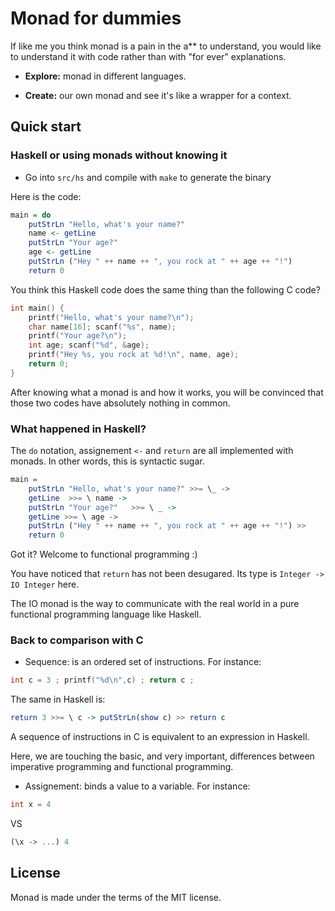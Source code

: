 # Monad for dummies

If like me you think monad is a pain in the a** to understand, you
would like to understand it with code rather than with "for ever"
explanations.

* **Explore:** monad in different languages.

* **Create:** our own monad and see it's like a wrapper for a context.

## Quick start

### Haskell or using monads without knowing it

* Go into `src/hs` and compile with `make` to generate the binary

Here is the code:

```haskell
main = do  
    putStrLn "Hello, what's your name?"  
    name <- getLine  
    putStrLn "Your age?"  
    age <- getLine  
    putStrLn ("Hey " ++ name ++ ", you rock at " ++ age ++ "!")
    return 0
```

You think this Haskell code does the same thing than the following C code?

```c
int main() {
    printf("Hello, what's your name?\n");
    char name[16]; scanf("%s", name);
    printf("Your age?\n");
    int age; scanf("%d", &age);
    printf("Hey %s, you rock at %d!\n", name, age);
    return 0;
}
```

After knowing what a monad is and how it works, you will be convinced that those
two codes have absolutely nothing in common.

### What happened in Haskell?

The ```do``` notation, assignement ```<-``` and ```return``` are all
implemented with monads. In other words, this is syntactic sugar.

```haskell
main =
    putStrLn "Hello, what's your name?" >>= \_ ->
    getLine  >>= \ name ->
    putStrLn "Your age?"   >>= \ _ ->
    getLine >>= \ age ->
    putStrLn ("Hey " ++ name ++ ", you rock at " ++ age ++ "!") >>
    return 0
```

Got it? Welcome to functional programming :)

You have noticed that ```return``` has not been desugared. Its type is
```Integer -> IO Integer``` here.

The IO monad is the way to communicate with the real world in a pure
functional programming language like Haskell.

### Back to comparison with C

* Sequence: is an ordered set of instructions. For instance:

```c
int c = 3 ; printf("%d\n",c) ; return c ;
```

The same in Haskell is:

```haskell
return 3 >>= \ c -> putStrLn(show c) >> return c
```

A sequence of instructions in C is equivalent to an expression in
Haskell.

Here, we are touching the basic, and very important, differences
between imperative programming and functional programming.

* Assignement: binds a value to a variable. For instance:

```c 
int x = 4
``` 
VS 
```haskell 
(\x -> ...) 4
```

## License

Monad is made under the terms of the MIT license.
